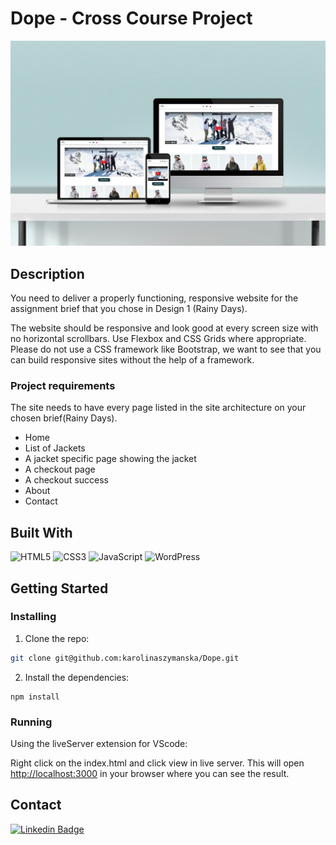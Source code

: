 # Dope - Cross Course Project

<p align="center">
<img src="./images/dope.jpg" alt="Dope homepage" />
</p>

## Description

You need to deliver a properly functioning, responsive website for the assignment brief that you chose in Design 1 (Rainy Days).

The website should be responsive and look good at every screen size with no horizontal scrollbars. Use Flexbox and CSS Grids where appropriate. Please do not use a CSS framework like Bootstrap, we want to see that you can build responsive sites without the help of a framework.

### Project requirements

The site needs to have every page listed in the site architecture on your chosen brief(Rainy Days).

- Home
- List of Jackets
- A jacket specific page showing the jacket
- A checkout page
- A checkout success
- About
- Contact

## Built With

![HTML5](https://img.shields.io/badge/-HTML5-white?style=for-the-badge&logo=html5)
![CSS3](https://img.shields.io/badge/-CSS3-white?style=for-the-badge&logo=css3&logoColor=264de4)
![JavaScript](https://img.shields.io/badge/-JavaScript-white?style=for-the-badge&logo=javascript)
![WordPress](https://img.shields.io/badge/-WordPress-white?style=for-the-badge&logo=wordpress&logoColor=00749c)

## Getting Started

### Installing

1. Clone the repo:

```bash
git clone git@github.com:karolinaszymanska/Dope.git
```

2. Install the dependencies:

```
npm install
```

### Running

Using the liveServer extension for VScode:

Right click on the index.html and click view in live server. This will open [http://localhost:3000](http://localhost:3000) in your browser where you can see the result.

## Contact

[![Linkedin Badge](https://img.shields.io/badge/-KarolinaSzymanska-white?style=for-the-badge&logo=Linkedin&logoColor=0077b5&link=https://www.linkedin.com/in/karolina-szyma%C5%84ska-64b36089/)](https://www.linkedin.com/in/karolina-szyma%C5%84ska-64b36089/)
